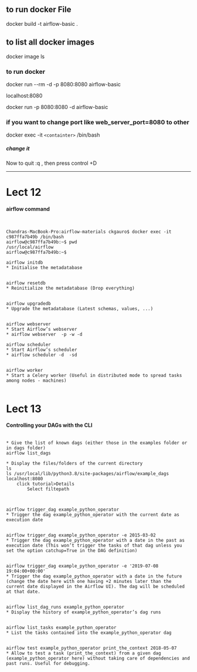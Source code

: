 ## to  run docker File
docker build -t airflow-basic .


## to list all docker images
docker image ls

### to run docker

docker run --rm -d  -p  8080:8080 airflow-basic

localhost:8080


docker run -p 8080:8080 -d airflow-basic

### if you want to change port like web_server_port=8080 to other

docker exec -it `<containter>`  /bin/bash

##### change it 
Now to quit
:q , then press control +D

------

Lect 12
=================


#### airflow command

```


Chandras-MacBook-Pro:airflow-materials ckgauro$ docker exec -it c987ffa7b49b /bin/bash
airflow@c987ffa7b49b:~$ pwd
/usr/local/airflow
airflow@c987ffa7b49b:~$ 

airflow initdb
* Initialise the metadatabase


airflow resetdb
* Reinitialize the metadatabase (Drop everything)


airflow upgradedb
* Upgrade the metadatabase (Latest schemas, values, ...)


airflow webserver
* Start Airflow’s webserver
* airflow webserver  -p -w -d 

airflow scheduler
* Start Airflow’s scheduler
* airflow scheduler -d  -sd 


airflow worker
* Start a Celery worker (Useful in distributed mode to spread tasks among nodes - machines)


```

Lect 13
=================


#### Controlling your DAGs with the CLI

```

* Give the list of known dags (either those in the examples folder or in dags folder)
airflow list_dags

* Display the files/folders of the current directory 
ls
ls /usr/local/lib/python3.8/site-packages/airflow/example_dags
localhost:8080 
    click tutorial>Details
        Select filtepath



airflow trigger_dag example_python_operator
* Trigger the dag example_python_operator with the current date as execution date


airflow trigger_dag example_python_operator -e 2015-03-02
* Trigger the dag example_python_operator with a date in the past as execution date (This won’t trigger the tasks of that dag unless you set the option catchup=True in the DAG definition)


airflow trigger_dag example_python_operator -e '2019-07-08 19:04:00+00:00'
* Trigger the dag example_python_operator with a date in the future (change the date here with one having +2 minutes later than the current date displayed in the Airflow UI). The dag will be scheduled at that date.


airflow list_dag_runs example_python_operator
* Display the history of example_python_operator’s dag runs


airflow list_tasks example_python_operator
* List the tasks contained into the example_python_operator dag


airflow test example_python_operator print_the_context 2018-05-07
* Allow to test a task (print_the_context) from a given dag (example_python_operator here) without taking care of dependencies and past runs. Useful for debugging.
